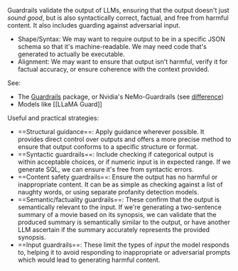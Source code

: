 Guardrails validate the output of LLMs, ensuring that the output doesn't just *sound good*, but is also syntactically correct, factual, and free from harmful content. It also includes guarding against adversarial input.
- Shape/Syntax: We may want to require output to be in a specific JSON schema so that it's machine-readable. We may need code that's generated to actually be executable.
- Alignment: We may want to ensure that output isn't harmful, verify it for factual accuracy, or ensure coherence with the context provided.

See:
- The [Guardrails](https://github.com/guardrails-ai/guardrails) package, or Nvidia's NeMo-Guardrails (see [difference](https://eugeneyan.com/writing/llm-patterns/?utm_source=convertkit&utm_medium=email&utm_campaign=2023+Year+in+Review%20-%2012699108))
- Models like [[LLaMA Guard]]

Useful and practical strategies:
- ==Structural guidance==: Apply guidance wherever possible. It provides direct control over outputs and offers a more precise method to ensure that output conforms to a specific structure or format.
- ==Syntactic guardrails==: Include checking if categorical output is within acceptable choices, or if numeric input is in expected range.  If we generate SQL, we can ensure it's free from syntactic errors.
- ==Content safety guardrails==: Ensure the output has no harmful or inappropriate content. It can be as simple as checking against a list of naughty words, or using separate profanity detection models.
- ==Semantic/factuality guardrails==: These confirm that the output is semantically relevant to the input. If we're generating a two-sentence summary of a movie based on its synopsis, we can validate that the produced summary is semantically similar to the output, or have another LLM ascertain if the summary accurately represents the provided synopsis.
- ==Input guardrails==: These limit the types of *input* the model responds to, helping it to avoid responding to inappropriate or adversarial prompts which would lead to generating harmful content.